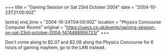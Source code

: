+++
title = "Gaming Session on Sat 23rd October 2004"
date = "2004-10-23T21:00:00Z"

[extra]
end_time = "2004-10-24T04:00:00Z"
location = "Physics Concourse Computer Rooms"
original = "https://uwcs.co.uk/events/gaming-session-on-sat-23rd-october-2004-1474488956723/"
+++

Don't come along to B2.07 and B2.08 along the Physics Concourse for 6 hours of gaming mayhem, go to the LAN instead.

